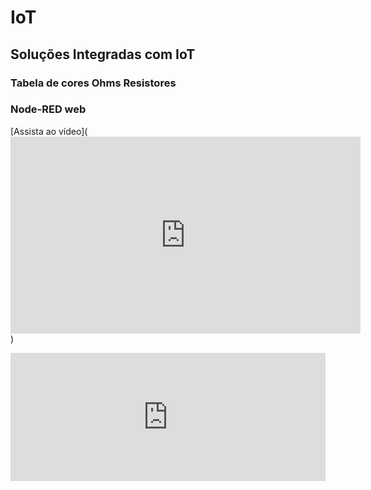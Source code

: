# IoT

## Soluções Integradas com IoT

### Tabela de cores Ohms Resistores


### Node-RED web
   [Assista ao vídeo](<iframe width="560" height="315" src="https://www.youtube.com/embed/VIDEO_ID" title="YouTube video player" frameborder="0" allow="accelerometer; autoplay; clipboard-write; encrypted-media; gyroscope; picture-in-picture" allowfullscreen></iframe>)

<div style="position: relative; padding-bottom: 40.625%; height: 0;">
  <iframe src="https://www.loom.com/embed/36d59e5a47a549139f98f4eb03a023c3?sid=3cdfb4ac-336b-42a9-803a-2deed23c0228" frameborder="0" webkitallowfullscreen mozallowfullscreen allowfullscreen style="position: absolute; top: 0; left: 0; width: 100%; height: 100%;"></iframe>
</div>






